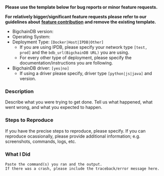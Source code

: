 **Please use the template below for bug reports or minor feature requests.** 

**For relatively bigger/significant feature requests please refer to our guidelines about**
**[feature contribution](https://github.com/bigchaindb/bigchaindb/blob/master/proposals/README.md)**
**and remove the existing template.**

* BigchainDB version:
* Operating System:
* Deployment Type: `[Docker|Host|IPDB|Other]`
  * If you are using IPDB, please specify your network type `[test, prod]`
  and the `bdb_url(BigchainDB URL)` you are using.
  * For every other type of deployment, please specify the documentation/instructions
  you are following.
* BigchainDB driver: `[yes|no]`
  * If using a driver please specify, driver type `[python|js|java]`
  and version.

### Description

Describe what you were trying to get done.
Tell us what happened, what went wrong, and what you expected to happen.

### Steps to Reproduce
If you have the precise steps to reproduce, please specify. If you can reproduce
ocassionally, please provide additional information; e.g. screenshots, commands, logs, etc.

### What I Did

```
Paste the command(s) you ran and the output.
If there was a crash, please include the traceback/error message here.
```

